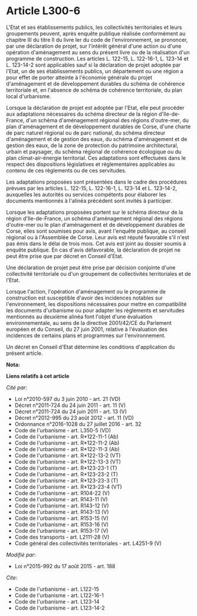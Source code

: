 # Article L300-6

L'Etat et ses établissements publics, les collectivités territoriales et leurs groupements peuvent, après enquête publique
réalisée conformément au chapitre III du titre II du livre Ier du code de l'environnement, se prononcer, par une déclaration
de projet, sur l'intérêt général d'une action ou d'une opération d'aménagement au sens du présent livre ou de la réalisation
d'un programme de construction. Les articles L. 122-15, L. 122-16-1, L. 123-14 et L. 123-14-2 sont applicables sauf si la
déclaration de projet adoptée par l'Etat, un de ses établissements publics, un département ou une région a pour effet de
porter atteinte à l'économie générale du projet d'aménagement et de développement durables du schéma de cohérence
territoriale et, en l'absence de schéma de cohérence territoriale, du plan local d'urbanisme. 

Lorsque la déclaration de projet est adoptée par l'Etat, elle peut procéder aux adaptations nécessaires du schéma directeur
de la région d'Ile-de-France, d'un schéma d'aménagement régional des régions d'outre-mer, du plan d'aménagement et de
développement durables de Corse, d'une charte de parc naturel régional ou de parc national, du schéma directeur d'aménagement
et de gestion des eaux, du schéma d'aménagement et de gestion des eaux, de la zone de protection du patrimoine architectural,
urbain et paysager, du schéma régional de cohérence écologique ou du plan climat-air-énergie territorial. Ces adaptations
sont effectuées dans le respect des dispositions législatives et réglementaires applicables au contenu de ces règlements ou
de ces servitudes. 

Les adaptations proposées sont présentées dans le cadre des procédures prévues par les articles L. 122-15, L. 122-16-1, L.
123-14 et L. 123-14-2, auxquelles les autorités ou services compétents pour élaborer les documents mentionnés à l'alinéa
précédent sont invités à participer. 

Lorsque les adaptations proposées portent sur le schéma directeur de la région d'Ile-de-France, un schéma d'aménagement
régional des régions d'outre-mer ou le plan d'aménagement et de développement durables de Corse, elles sont soumises pour
avis, avant l'enquête publique, au conseil régional ou à l'Assemblée de Corse. Leur avis est réputé favorable s'il n'est pas
émis dans le délai de trois mois. Cet avis est joint au dossier soumis à enquête publique. En cas d'avis défavorable, la
déclaration de projet ne peut être prise que par décret en Conseil d'Etat. 

Une déclaration de projet peut être prise par décision conjointe d'une collectivité territoriale ou d'un groupement de
collectivités territoriales et de l'Etat. 

Lorsque l'action, l'opération d'aménagement ou le programme de construction est susceptible d'avoir des incidences notables
sur l'environnement, les dispositions nécessaires pour mettre en compatibilité les documents d'urbanisme ou pour adapter les
règlements et servitudes mentionnés au deuxième alinéa font l'objet d'une évaluation environnementale, au sens de la
directive 2001/42/CE du Parlement européen et du Conseil, du 27 juin 2001, relative à l'évaluation des incidences de certains
plans et programmes sur l'environnement. 

Un décret en Conseil d'Etat détermine les conditions d'application du présent article.

**Nota:**



**Liens relatifs à cet article**

_Cité par_:

  - Loi n°2010-597 du 3 juin 2010 - art. 21 (VD)
  - Décret n°2011-724 du 24 juin 2011 - art. 11 (V)
  - Décret n°2011-724 du 24 juin 2011 - art. 13 (V)
  - Décret n°2012-995 du 23 août 2012 - art. 11 (VD)
  - Ordonnance n°2016-1028 du 27 juillet 2016 - art. 32
  - Code de l'urbanisme - art. L350-5 (VD)
  - Code de l'urbanisme - art. R*122-11-1 (Ab)
  - Code de l'urbanisme - art. R*122-11-2 (Ab)
  - Code de l'urbanisme - art. R*122-11-3 (Ab)
  - Code de l'urbanisme - art. R*122-13-2 (VT)
  - Code de l'urbanisme - art. R*122-13-3 (VT)
  - Code de l'urbanisme - art. R*123-23-1 (T)
  - Code de l'urbanisme - art. R*123-23-2 (T)
  - Code de l'urbanisme - art. R*123-23-3 (T)
  - Code de l'urbanisme - art. R*123-23-4 (VT)
  - Code de l'urbanisme - art. R104-22 (V)
  - Code de l'urbanisme - art. R143-11 (V)
  - Code de l'urbanisme - art. R143-12 (V)
  - Code de l'urbanisme - art. R143-13 (V)
  - Code de l'urbanisme - art. R153-15 (V)
  - Code de l'urbanisme - art. R153-16 (V)
  - Code de l'urbanisme - art. R153-17 (V)
  - Code des transports - art. L2111-28 (V)
  - Code général des collectivités territoriales - art. L4251-9 (V)

_Modifié par_:

  - Loi n°2015-992 du 17 août 2015 - art. 188

_Cite_:

  - Code de l'urbanisme - art. L122-15
  - Code de l'urbanisme - art. L122-16-1
  - Code de l'urbanisme - art. L123-14
  - Code de l'urbanisme - art. L123-14-2
